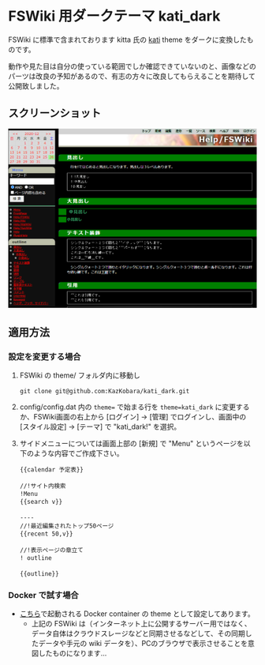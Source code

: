 # FSWiki 用ダークテーマ kati_dark

FSWiki に標準で含まれております kitta 氏の [kati](https://fswiki.osdn.jp/cgi-bin/wiki.cgi?page=BugTrack%2Dtheme%2F4) theme をダークに変換したものです。

動作や見た目は自分の使っている範囲でしか確認できていないのと、画像などのパーツは改良の予知があるので、有志の方々に改良してもらえることを期待して公開致しました。

## スクリーンショット

![スクリーンショット](./docs/screenshot.png)

## 適用方法

### 設定を変更する場合

1. FSWiki の theme/ フォルダ内に移動し

    ```shell
    git clone git@github.com:KazKobara/kati_dark.git
    ```

1. config/config.dat 内の `theme=` で始まる行を `theme=kati_dark` に変更するか、FSWiki画面の右上から [ログイン] -> [管理] でログインし、画面中の [スタイル設定] -> [テーマ] で "kati_dark!" を選択。

1. サイドメニューについては画面上部の [新規] で "Menu" というページを以下のような内容でご作成下さい。

    ```text
    {{calendar 予定表}}

    //!サイト内検索
    !Menu
    {{search v}}

    ----
    //!最近編集されたトップ50ページ
    {{recent 50,v}}

    //!表示ページの章立て
    ! outline

    {{outline}}
    ```

### Docker で試す場合

- [こちら](https://github.com/KazKobara/dockerfile_fswiki_local)で起動される Docker container の theme として設定してあります。
  - 上記の FSWiki は（インターネット上に公開するサーバー用ではなく、データ自体はクラウドスレージなどと同期させるなどして、その同期したデータや手元の wiki データを）、PCのブラウザで表示させることを意図したものになります…
